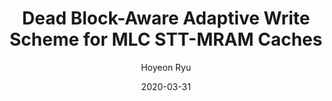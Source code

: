 ---
layout: publication_info  # FIXED! DO NOT CHANGE!
author: "Hoyeon Ryu"   # your name (do not specify the publication authors, please specify publication authors at "pub_authors")
title:  "Dead Block-Aware Adaptive Write Scheme for MLC STT-MRAM Caches"  # publication title
date:   2020-03-31  # publication date (not the blog posting date...)

description: |  # provide a brief explanation of your work!
    TBD

params:
    pub_authors:  # publication authors
        - "/members/seokin_hong"

    pub_venue: "Journal of the Korea Society of Computer and Information, Volume 25 Issue 3, pp.1-9, 2020"  # full venue name (conference and journal name)

    pub_url: https://koreascience.kr/article/JAKO202009863557558.page  # URL to get access to the publication (comment this line if you don't have publicaiton URL)
    pub_thumbnail: ""  # image of the thumbnail (comment this line if you don't have any thumbnail to reveal)

    pub_abstract: |  # abstract of your publication
        In this paper, we propose an efficient adaptive write scheme that improves the performance of write operation in MLC STT-MRAM caches. The key idea of the proposed scheme is to perform the write operation fast if the target MLC STT-MRAM cells contain a dead block. Even if the fast write operation on the MLC STT-MRAM evicts a cache block from the MLC STT-MRAM cells, its performance impact is low if the evicted block is a dead block which is not used in the future. Through experimental evaluation with a memory simulator, we show that the proposed adaptive write scheme improves the performance of the MLC STT-MRAM caches by 17% on average.

    pub_keywords:  # keywords of your publication
        - STT-MRAM
        - Cache
        - Memory
        - Microprocessor
        - Dead Block
        - Simulation

    # Publication Classes: choose one of the class specified below (see more details at "config.yaml")
    #   - ACC : Accelerator
    #   - MS  : Memory System
    #   - CA  : Computer Architecture
    #   - OS  : Operating Systems
    #   - NDP : Near Data Processing / Processing In Memory
    pub_class: "MS"  # choose any class of the publication
---